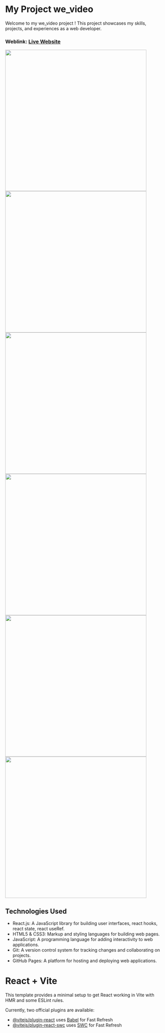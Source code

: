 # My Project we_video
Welcome to my we_video project ! This project showcases my skills, projects, and experiences as a web developer.

### Weblink: [Live Website](https://clever-frangipane-afef7d.netlify.app/)

<img width="450px;" src="https://github.com/Mohammed-imran-arif/assets/blob/main/weVideo_photo/Screenshot%20from%202024-06-09%2023-13-33.png"/>
<img width="450px;" src="https://github.com/Mohammed-imran-arif/assets/blob/main/weVideo_photo/Screenshot%20from%202024-06-09%2023-17-17.png"/>
<img width="450px;" src="https://github.com/Mohammed-imran-arif/assets/blob/main/weVideo_photo/Screenshot%20from%202024-06-09%2023-17-48.png"/>
<img width="450px;" src="https://github.com/Mohammed-imran-arif/assets/blob/main/weVideo_photo/Screenshot%20from%202024-06-09%2023-18-01.png"/>
<img width="450px;" src="https://github.com/Mohammed-imran-arif/assets/blob/main/weVideo_photo/Screenshot%20from%202024-06-09%2023-18-29.png"/>
<img width="450px;" src="https://github.com/Mohammed-imran-arif/assets/blob/main/weVideo_photo/Screenshot%20from%202024-06-09%2023-19-31.png"/>

## Technologies Used
- React.js: A JavaScript library for building user interfaces, react hooks, react state, react useRef.
- HTML5 & CSS3: Markup and styling languages for building web pages.
- JavaScript: A programming language for adding interactivity to web applications.
- Git: A version control system for tracking changes and collaborating on projects.
- GitHub Pages: A platform for hosting and deploying web applications.

# React + Vite

This template provides a minimal setup to get React working in Vite with HMR and some ESLint rules.

Currently, two official plugins are available:

- [@vitejs/plugin-react](https://github.com/vitejs/vite-plugin-react/blob/main/packages/plugin-react/README.md) uses [Babel](https://babeljs.io/) for Fast Refresh
- [@vitejs/plugin-react-swc](https://github.com/vitejs/vite-plugin-react-swc) uses [SWC](https://swc.rs/) for Fast Refresh
